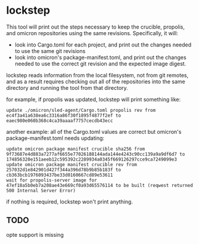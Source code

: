 # lockstep

This tool will print out the steps necessary to keep the crucible, propolis,
and omicron repositories using the same revisions. Specifically, it will:

- look into Cargo.toml for each project, and print out the changes needed to use
  the same git revisions
- look into omicron's package-manifest.toml, and print out the changes needed to
  use the correct git revision and the expected image digest.

lockstep reads information from the local filesystem, not from git remotes, and
as a result requires checking out all of the repositories into the same
directory and running the tool from that directory.

for example, if propolis was updated, lockstep will print something like:
```
update ./omicron/sled-agent/Cargo.toml propolis rev from ec4f3a41a638ea6c3316a86f30f1895f4877f2ef to eaec980e060b368c4ca39aaaaf7757cecdb43ecc
```

another example: all of the Cargo.toml values are correct but omicron's
package-manifest.toml needs updating:
```
update omicron package manifest crucible sha256 from 9f73687e4d883a7277af6655e77026188144ada144e4243c90cc139a9a9df6d7 to 174856320e151aeeb12c595392c2289934a0345f669126297cce9ca7249099e3
update omicron package manifest crucible rev from 257032d1e842901d427f344a396d78b9b85b183f to cb363bcb1976093437be33d0160667cd89e53611
wait for propolis-server image for 47ef18a5b0eb7a208ae43e669cf0a93d65576114 to be built (reqwest returned 500 Internal Server Error)
```

if nothing is required, lockstep won't print anything.

## TODO

opte support is missing
